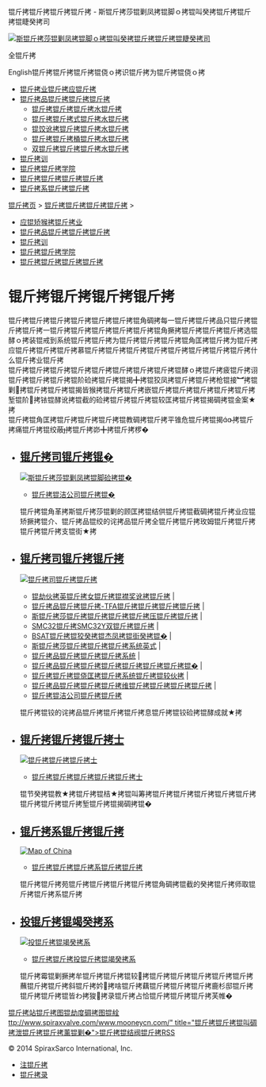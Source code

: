  锟斤拷锟斤拷锟斤拷锟斤拷 - 斯锟斤拷莎锟剿凤拷锟脚ｏ拷锟叫癸拷锟斤拷锟斤拷锟睫癸拷司    

[![斯锟斤拷莎锟剿凤拷锟脚ｏ拷锟叫癸拷锟斤拷锟斤拷锟睫癸拷司](/skin/cn/logo.gif)](/)

全锟斤拷

English锟斤拷锟斤拷锟斤拷锟侥ｏ拷识锟斤拷为锟斤拷锟侥ｏ拷

-   [锟斤拷业锟斤拷应锟斤拷](/cn_applications/index.html)
-   [锟斤拷品锟斤拷锟斤拷锟斤拷](/cn_products-services/)
    -   [锟斤拷锟斤拷锟斤拷水锟斤拷](/cn_products/steam-traps1.html)
    -   [锟斤拷锟斤拷式锟斤拷水锟斤拷](/cn_products/steam-trap-per-mon1.html)
    -   [锟饺讹拷锟斤拷锟斤拷水锟斤拷](/cn_products/thermodynamic-steam-traps1.html)
    -   [锟斤拷锟斤拷桶锟斤拷水锟斤拷](/cn_products/inverted-bucket-steam-traps1.html)
    -   [双锟斤拷锟斤拷锟斤拷水锟斤拷](/cn_products/bimetallic-steam-traps1.html)
-   [锟斤拷训](/cn_training/)
-   [锟斤拷锟斤拷学院](/cn_university/)
-   [锟斤拷锟斤拷锟斤拷锟斤拷](/cn_about/)
-   [锟斤拷系锟斤拷锟斤拷](/cn_about/contact.html)

  

[锟斤拷页](/index.html) > [锟斤拷锟斤拷锟斤拷锟斤拷](/cn_about/) >

-   [应锟矫猴拷锟斤拷业](/cn_applications/)
-   [锟斤拷品锟斤拷锟斤拷锟斤拷](/cn_products-services/)
-   [锟斤拷训](/cn_training/)
-   [锟斤拷锟斤拷学院](/cn_university/)
-   [锟斤拷锟斤拷锟斤拷锟斤拷](/cn_about/)

# 锟斤拷锟斤拷锟斤拷锟斤拷

锟斤拷锟斤拷锟斤拷锟斤拷锟斤拷锟斤拷锟角碉拷每一锟斤拷锟斤拷品只锟斤拷锟斤拷锟斤拷一锟斤拷锟斤拷锟斤拷锟斤拷锟斤拷锟角撅拷锟斤拷锟斤拷锟斤拷选锟酵ｏ拷装锟戒到系统锟斤拷锟斤拷为锟斤拷锟斤拷锟斤拷锟角匡拷锟斤拷为锟斤拷应锟斤拷锟斤拷锟斤拷慕锟斤拷锟斤拷锟斤拷锟斤拷锟斤拷锟斤拷锟斤拷锟斤拷什么锟斤拷业锟斤拷  
锟斤拷锟斤拷锟斤拷锟斤拷锟斤拷锟斤拷锟斤拷锟斤拷锟酵ｏ拷锟斤拷疲锟斤拷诩锟斤拷锟斤拷锟斤拷锟阶硷拷锟斤拷锟揭╋拷锟狡凤拷锟斤拷锟斤拷枪锟接︼拷锟剿拷锟斤拷锟斤拷锟揭皆猴拷锟斤拷锟斤拷嵌锟斤拷锟斤拷锟斤拷锟斤拷锟斤拷堑锟阶拷铱锟酵讹拷锟截的硷拷锟斤拷锟斤拷锟较匡拷锟斤拷锟揭碉拷锟金案★拷  
锟斤拷锟角匡拷锟斤拷锟斤拷锟斤拷锟教碉拷锟斤拷平锥危锟斤拷锟揭拷锟斤拷痛锟斤拷锟绞蔽拷锟斤拷峁╋拷锟斤拷椤�

-   ## [锟斤拷司锟斤拷锟�](/cn_about/company-overview.html)
    
    [![斯锟斤拷莎锟剿凤拷锟脚硷拷锟�](/uploads/allimg/140804/1-140P4201314520.jpg)](/cn_about/company-overview.html)
    
    -   [锟斤拷锟洁公司锟斤拷锟�](/cn_about/company-overview.html)
    
    锟斤拷锟角革拷斯锟斤拷莎锟剿的顾匡拷锟结供锟斤拷锟截碉拷锟斤拷业应锟矫撅拷锟介、锟斤拷品锟绞的诧拷品锟斤拷全锟斤拷锟斤拷玫姆锟斤拷锟斤拷锟斤拷锟斤拷支锟街★拷
    
-   ## [锟斤拷司锟斤拷锟斤拷](/cn_news/1.html)
    
    [![锟斤拷司锟斤拷锟斤拷](/uploads/allimg/140804/1-140P420141V94.jpg)](/cn_news/1.html)
    
    -   [锟劫伙拷英锟斤拷女锟斤拷锟襟奖讹拷锟斤拷](/cn_news/锟劫伙拷英锟斤拷女锟斤拷锟斤拷.html) | 
    -   [锟斤拷品锟斤拷锟斤拷-TFA锟斤拷锟斤拷锟斤拷锟斤拷](/cn_news/TFA_liuliangji.html) | 
    -   [斯锟斤拷莎锟斤拷锟斤拷锟斤拷锟斤拷压锟斤拷锟斤拷](/cn_news/spiraxsarco_zizuoyong.html) | 
    -   [SMC32锟斤拷SMC32Y双锟斤拷锟斤拷](/cn_news/SMC32_SMC32Y_ssf.html) | 
    -   [BSAT锟斤拷锟狡癸拷锟杰凤拷锟街癸拷锟�](/cn_news/BSAT_Stop_Valve.html) | 
    -   [斯锟斤拷莎锟斤拷锟斤拷锟斤拷系统英式](/cn_news/news-249.html) | 
    -   [锟斤拷品锟斤拷锟斤拷锟斤拷系统](/cn_news/news-239.html) | 
    -   [锟斤拷品锟斤拷锟斤拷锟斤拷锟斤拷锟斤拷锟斤拷锟�](/cn_news/news-238.html) | 
    -   [锟斤拷锟斤拷锟侥匡拷锟斤拷系统锟斤拷锟较伙拷](/cn_news/news-234.html) | 
    -   [锟斤拷品锟斤拷锟斤拷锟斤拷维锟斤拷锟斤拷锟斤拷锟斤拷](/cn_news/news-232.html) | 
    -   [锟斤拷锟洁公司锟斤拷锟斤拷](/cn_news/1.html)
    
    锟斤拷锟铰的诧拷品锟斤拷锟斤拷锟斤拷息锟斤拷锟铰硷拷锟酵成就★拷
    
-   ## [锟斤拷锟斤拷锟斤拷士](/cn_about/careers.html)
    
    [![锟斤拷锟斤拷锟斤拷士](/uploads/allimg/140804/1-140P4201P05F.jpg)](/cn_about/careers.html)
    
    -   [锟斤拷锟斤拷锟斤拷锟斤拷锟斤拷士](/cn_about/careers.html)
    
    锟节癸拷锟教★拷锟斤拷锟桔★拷锟叫筹拷锟斤拷锟斤拷锟斤拷锟斤拷锟斤拷锟斤拷锟斤拷锟斤拷堑锟斤拷锟揭碉拷锟�
    
-   ## [锟斤拷系锟斤拷锟斤拷](/cn_about/contact.html)
    
    [![Map of China](/uploads/allimg/140804/1-140P4201U1M7.gif)](/cn_about/contact.html)
    
    -   [锟斤拷锟斤拷锟斤拷系锟斤拷锟斤拷](/cn_about/contact.html)
    
    锟斤拷锟斤拷苑锟斤拷锟斤拷锟斤拷锟斤拷锟角碉拷锟截的癸拷锟斤拷师取锟斤拷锟斤拷系锟斤拷
    
-   ## [投锟斤拷锟竭癸拷系](/cn_about/investor-relations.html)
    
    [![投锟斤拷锟竭癸拷系](/uploads/allimg/140804/1-140P4201933T8.jpg)](/cn_about/investor-relations.html)
    
    -   [锟斤拷锟斤拷投锟斤拷锟竭癸拷系](/cn_about/investor-relations.html)
    
    锟斤拷霉锟剿撅拷牟锟斤拷锟斤拷锟较拷锟斤拷锟斤拷锟斤拷锟斤拷锟斤拷蘸锟斤拷锟斤拷斜锟斤拷妗拷啥锟斤拷藕锟斤拷锟斤拷锟斤拷鹿杉邸锟斤拷锟斤拷锟斤拷锟皆わ拷狻拷录锟斤拷占恰锟斤拷锟斤拷锟斤拷芙帷�
    

[锟斤拷站锟斤拷图](/sitemap.html "锟斤拷站锟斤拷图")[锟劫度碉拷图](/baidu.xml)[锟絟ttp://www.spiraxvalve.com/www.mooneycn.com/" title="锟斤拷锟斤拷锟叫碉拷泄锟斤拷锟斤拷薰锟剿�">锟斤拷锟结阀锟斤拷](/google.xml)[RSS](/rss.xml)

© 2014 SpiraxSarco International, Inc.

-   [注锟斤拷](/member/index_do.php?fmdo=user&dopost=regnew)
-   [锟斤拷录](/member/login.php)